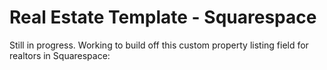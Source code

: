 # Real Estate Template - Squarespace
Still in progress. Working to build off this custom property listing field for realtors in Squarespace:
